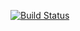 [![Build Status](https://travis-ci.org/USER/REPO.svg?branch=main)](https://travis-ci.org/USER/REPO)
